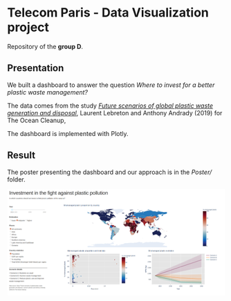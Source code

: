 # Telecom Paris - Data Visualization project

Repository of the **group D**.

## Presentation
We built a dashboard to answer the question *Where to invest for a better plastic waste management?*

The data comes from the study *[Future scenarios of global plastic waste generation and disposal](https://www.nature.com/articles/s41599-018-0212-7)*, Laurent Lebreton and Anthony Andrady (2019) for The Ocean Cleanup,

The dashboard is implemented with Plotly.

## Result

The poster presenting the dashboard and our approach is in the *Poster/* folder.

![dashboard](./Poster/dashboard.png)
